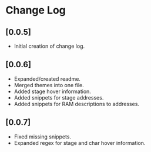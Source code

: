 # Change Log

## [0.0.5]

* Initial creation of change log.
## [0.0.6]
* Expanded/created readme.
* Merged themes into one file.
* Added stage hover information.
* Added snippets for stage addresses.
* Added snippets for RAM descriptions to addresses.

## [0.0.7]
* Fixed missing snippets.
* Expanded regex for stage and char hover information.